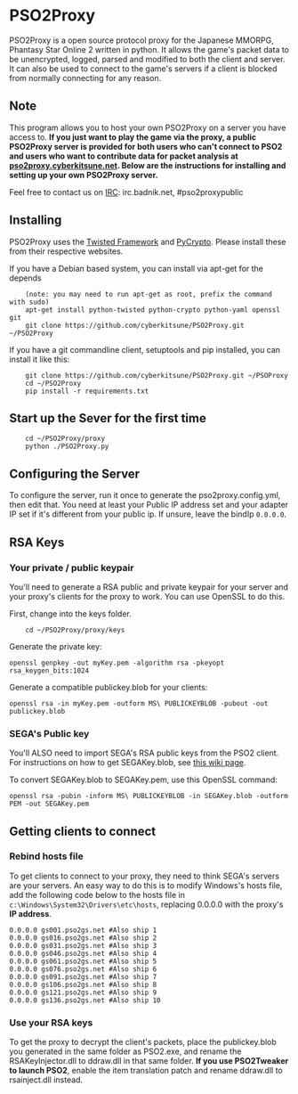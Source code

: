 # PSO2Proxy
PSO2Proxy is a open source protocol proxy for the Japanese MMORPG, Phantasy Star Online 2 written in python. It allows the game's packet data to be unencrypted, logged, parsed and modified to both the client and server. It can also be used to connect to the game's servers if a client is blocked from normally connecting for any reason.

## Note
This program allows you to host your own PSO2Proxy on a server you have access to. **If you just want to play the game via the proxy, a public PSO2Proxy server is provided for both users who can't connect to PSO2 and users who want to contribute data for packet analysis at [pso2proxy.cyberkitsune.net](http://pso2proxy.cyberkitsune.net/). Below are the instructions for installing and setting up your own PSO2Proxy server.**

Feel free to contact us on [IRC](irc://irc.badnik.net/pso2proxypublic): irc.badnik.net, #pso2proxypublic
## Installing
PSO2Proxy uses the [Twisted Framework](https://twistedmatrix.com/trac/) and [PyCrypto](https://www.dlitz.net/software/pycrypto/). Please install these from their respective websites.

If you have a Debian based system, you can install via apt-get for the depends

```
    (note: you may need to run apt-get as root, prefix the command with sudo)
    apt-get install python-twisted python-crypto python-yaml openssl git
    git clone https://github.com/cyberkitsune/PSO2Proxy.git ~/PSO2Proxy
```

If you have a git commandline client, setuptools and pip installed, you can install it like this:

```
    git clone https://github.com/cyberkitsune/PSO2Proxy.git ~/PSOProxy
    cd ~/PSO2Proxy
    pip install -r requirements.txt
```

## Start up the Sever for the first time
```
    cd ~/PSO2Proxy/proxy
    python ./PSO2Proxy.py
```

## Configuring the Server
To configure the server, run it once to generate the pso2proxy.config.yml, then edit that. You need at least your Public IP address set and your adapter IP set if it's different from your public ip. If unsure, leave the bindIp `0.0.0.0`.
## RSA Keys
### Your private / public keypair
You'll need to generate a RSA public and private keypair for your server and your proxy's clients for the proxy to work. You can use OpenSSL to do this.

First, change into the keys folder.
```
    cd ~/PSO2Proxy/proxy/keys
```

Generate the private key:

`openssl genpkey -out myKey.pem -algorithm rsa -pkeyopt rsa_keygen_bits:1024`

Generate a compatible publickey.blob for your clients:

`openssl rsa -in myKey.pem -outform MS\ PUBLICKEYBLOB -pubout -out publickey.blob`
### SEGA's Public key
You'll ALSO need to import SEGA's RSA public keys from the PSO2 client. For instructions on how to get SEGAKey.blob, see [this wiki page](https://github.com/cyberkitsune/PSO2Proxy/wiki/Getting-SEGA's-RSA-Keys).

To convert SEGAKey.blob to SEGAKey.pem, use this OpenSSL command:

`openssl rsa -pubin -inform MS\ PUBLICKEYBLOB -in SEGAKey.blob -outform PEM -out SEGAKey.pem`

## Getting clients to connect
### Rebind hosts file
To get clients to connect to your proxy, they need to think SEGA's servers are your servers. An easy way to do this is to modify Windows's hosts file, add the following code below to the hosts file in `c:\Windows\System32\Drivers\etc\hosts`, replacing 0.0.0.0 with the proxy's **IP address**.
```
0.0.0.0 gs001.pso2gs.net #Also ship 1
0.0.0.0 gs016.pso2gs.net #Also ship 2
0.0.0.0 gs031.pso2gs.net #Also ship 3
0.0.0.0 gs046.pso2gs.net #Also ship 4
0.0.0.0 gs061.pso2gs.net #Also ship 5
0.0.0.0 gs076.pso2gs.net #Also ship 6
0.0.0.0 gs091.pso2gs.net #Also ship 7
0.0.0.0 gs106.pso2gs.net #Also ship 8
0.0.0.0 gs121.pso2gs.net #Also ship 9
0.0.0.0 gs136.pso2gs.net #Also ship 10
```
### Use your RSA keys
To get the proxy to decrypt the client's packets, place the publickey.blob you generated in the same folder as PSO2.exe, and rename the RSAKeyInjector.dll to ddraw.dll in that same folder. **If you use PSO2Tweaker to launch PSO2**, enable the item translation patch and rename ddraw.dll to rsainject.dll instead.

